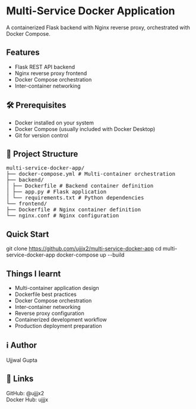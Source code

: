 # Multi-Service Docker Application

A containerized Flask backend with Nginx reverse proxy, orchestrated with Docker Compose.

## Features
- Flask REST API backend
- Nginx reverse proxy frontend
- Docker Compose orchestration
- Inter-container networking

## 🛠️ Prerequisites

- Docker installed on your system
- Docker Compose (usually included with Docker Desktop)
- Git for version control

## 📁 Project Structure
<pre>
multi-service-docker-app/
├── docker-compose.yml # Multi-container orchestration
├── backend/
│ ├── Dockerfile # Backend container definition
│ ├── app.py # Flask application
│ └── requirements.txt # Python dependencies
└── frontend/
├── Dockerfile # Nginx container definition
└── nginx.conf # Nginx configuration
</pre>

## Quick Start
git clone https://github.com/ujjjx2/multi-service-docker-app
cd multi-service-docker-app
docker-compose up --build

## Things I learnt
- Multi-container application design
- Dockerfile best practices
- Docker Compose orchestration
- Inter-container networking
- Reverse proxy configuration
- Containerized development workflow
- Production deployment preparation

## ℹ️ Author
Ujjwal Gupta

## 🔗 Links
GitHub: @ujjjx2
<br>
Docker Hub: ujjjx 